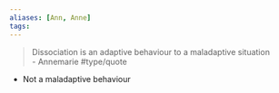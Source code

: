 ```yaml
---
aliases: [Ann, Anne]
tags:
---
```


> Dissociation is an adaptive behaviour to a maladaptive situation  
> \- Annemarie
> #type/quote 

- Not a maladaptive behaviour

